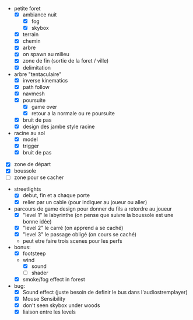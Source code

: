 - petite foret
	- [x] ambiance nuit
		- [x] fog
		- [x] skybox
	- [x] terrain
	- [x] chemin
	- [x] arbre
	- [x] on spawn au milieu
	- [x] zone de fin (sortie de la foret / ville)
	- [x] delimitation
- arbre "tentaculaire"
	- [x] inverse kinematics
	- [x] path follow
	- [x] navmesh
	- [x] poursuite
		- [x] game over
		- [x] retour a la normale ou re poursuite
	- [x] bruit de pas
	- [x] design des jambe style racine
- racine au sol
	- [x] model
	- [x] trigger
	- [x] bruit de pas
- [x] zone de départ
- [x] boussole
- [ ] zone pour se cacher
- streetlights
	- [x] debut, fin et a chaque porte
	- [x] relier par un cable (pour indiquer au joueur ou aller)
- parcours de game design pour donner du fils a retordre au joueur
	- [x] "level 1" le labyrinthe (on pense que suivre la boussole est une bonne idée)
	- [x] "level 2" le carré (on apprend a se caché)
	- [x] "level 3" le passage obligé (on cours se caché)
	- peut etre faire trois scenes pour les perfs
- bonus:
	- [x] footsteep
	- wind
		- [x] sound
		- [ ] shader
	- [x] smoke/fog effect in forest
- bug:
	- [x] Sound effect (juste besoin de definir le bus dans l'audiostremplayer)
	- [x] Mouse Sensibility
	- [x] don't seen skybox under woods
	- [x] liaison entre les levels
